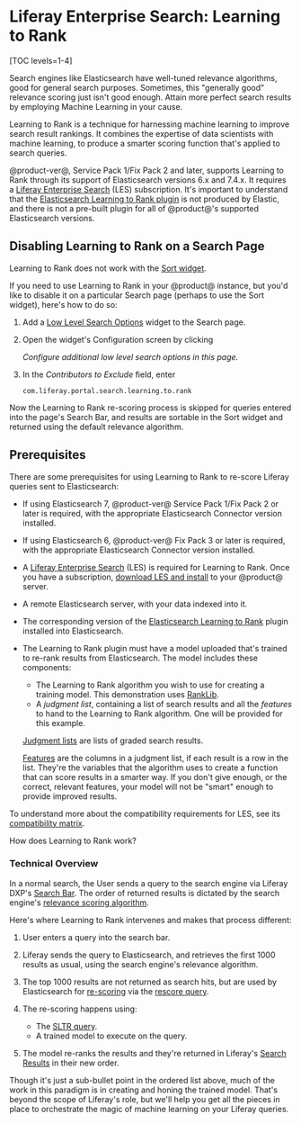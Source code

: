 # Liferay Enterprise Search: Learning to Rank

[TOC levels=1-4]

Search engines like Elasticsearch have well-tuned relevance algorithms, good for
general search purposes. Sometimes, this "generally good" relevance scoring just
isn't good enough. Attain more perfect search results by employing Machine
Learning in your cause. 

Learning to Rank is a technique for harnessing machine learning to improve
search result rankings. It combines the expertise of data scientists with
machine learning, to produce a smarter scoring function that's applied to search
queries.

@product-ver@, Service Pack 1/Fix Pack 2 and later, supports Learning to Rank
through its support of Elasticsearch versions 6.x and 7.4.x. It requires a
[Liferay Enterprise Search](https://help.liferay.com/hc/en-us/articles/360014400932) 
(LES) subscription. It's important to understand that the
[Elasticsearch Learning to Rank plugin](https://elasticsearch-learning-to-rank.readthedocs.io/en/latest/index.html)
is not produced by Elastic, and there is not a pre-built plugin for all of
@product@'s supported Elasticsearch versions. 

## Disabling Learning to Rank on a Search Page

Learning to Rank does not work with the
[Sort widget](/docs/7-2/user/-/knowledge_base/u/sorting-search-results-with-the-sort-widget).

If you need to use Learning to Rank in your @product@ instance, but you'd like to disable it
on a particular Search page (perhaps to use the Sort widget), here's how to do
so:

1.  Add a
    [Low Level Search Options](/docs/7-2/user/-/knowledge_base/u/low-level-search-options-searching-additional-or-alternate-indexes)
    widget to the Search page.

2.  Open the widget's Configuration screen by clicking 

    _Configure additional low level search options in this page._

3.  In the _Contributors to Exclude_ field, enter

    `com.liferay.portal.search.learning.to.rank`

Now the Learning to Rank re-scoring process is skipped for queries entered into the page's
Search Bar, and results are sortable in the Sort widget and returned using the
default relevance algorithm.

## Prerequisites 

There are some prerequisites for using Learning to Rank to re-score Liferay
queries sent to Elasticsearch:

- If using Elasticsearch 7, @product-ver@ Service Pack 1/Fix Pack 2 or later is
    required, with the appropriate Elasticsearch Connector version installed.

- If using Elasticsearch 6, @product-ver@ Fix Pack 3 or later is
    required, with the appropriate Elasticsearch Connector version installed.

- A [Liferay Enterprise Search](https://help.liferay.com/hc/en-us/articles/360014400932) 
    (LES) is required for Learning to Rank. Once you have a subscription, 
    [download LES and install](/docs/7-2/user/-/knowledge_base/u/installing-apps-manually#installing-apps-manually)
    to your @product@ server.

- A remote Elasticsearch server, with your data indexed into it.

- The corresponding version of the [Elasticsearch Learning to Rank](https://github.com/o19s/elasticsearch-learning-to-rank) plugin installed into Elasticsearch.

- The Learning to Rank plugin must have a model uploaded that's trained to re-rank results
    from Elasticsearch. The model includes these components:

    - The Learning to Rank algorithm you wish to use for creating a training
        model. This demonstration uses
        [RankLib](https://sourceforge.net/p/lemur/wiki/RankLib/).
    - A _judgment list_, containing a list of search results and all the
        _features_ to hand to the Learning to Rank algorithm. One will be
        provided for this example.

    [Judgment lists](https://elasticsearch-learning-to-rank.readthedocs.io/en/latest/core-concepts.html#judgments-expression-of-the-ideal-ordering)
    are lists of graded search results.

    [Features](https://elasticsearch-learning-to-rank.readthedocs.io/en/latest/core-concepts.html#features-the-raw-material-of-relevance) 
    are the columns in a judgment list, if each result is a row in the list.
    They're the variables that the algorithm uses to create a function that can
    score results in a smarter way. If you don't give enough, or the correct,
    relevant features, your model will not be "smart" enough to provide improved
    results.

To understand more about the compatibility requirements for LES, see its
[compatibility matrix](https://help.liferay.com/hc/en-us/articles/360016511651-Liferay-Enterprise-Search-Compatibility-Matrix?flash_digest=645af3a9a43c3f505b5dbe67c6f1015e573382a9).

How does Learning to Rank work?

### Technical Overview

In a normal search, the User sends a query to the search engine via Liferay
DXP's [Search Bar](/docs/7-2/user/-/knowledge_base/u/searching-for-assets#search-bar).
The order of returned results is dictated by the search engine's
[relevance scoring algorithm](https://www.elastic.co/guide/en/elasticsearch/reference/7.4/index-modules-similarity.html#bm25).

Here's where Learning to Rank intervenes and makes that process different:

1.  User enters a query into the search bar.

2.  Liferay sends the query to Elasticsearch, and retrieves the first 1000
    results as usual, using the search engine's relevance algorithm. 

3.  The top 1000 results are not returned as search hits, but are used by Elasticsearch for
[re-scoring](https://www.elastic.co/guide/en/elasticsearch/reference/7.4/search-request-body.html#request-body-search-rescore)
via the
[rescore query](https://elasticsearch-learning-to-rank.readthedocs.io/en/latest/searching-with-your-model.html#rescore-top-n-with-sltr).

4.  The re-scoring happens using:

    - The [SLTR query](https://elasticsearch-learning-to-rank.readthedocs.io/en/latest/logging-features.html#sltr-query).
    - A trained model to execute on the query.

5.  The model re-ranks the results and they're returned in Liferay's [Search
    Results](/docs/7-2/user/-/knowledge_base/u/search-results) in their new order.

Though it's just a sub-bullet point in the ordered list above, much of the work
in this paradigm is in creating and honing the trained model. That's beyond the
scope of Liferay's role, but we'll help you get all the pieces in place to
orchestrate the magic of machine learning on your Liferay queries.

